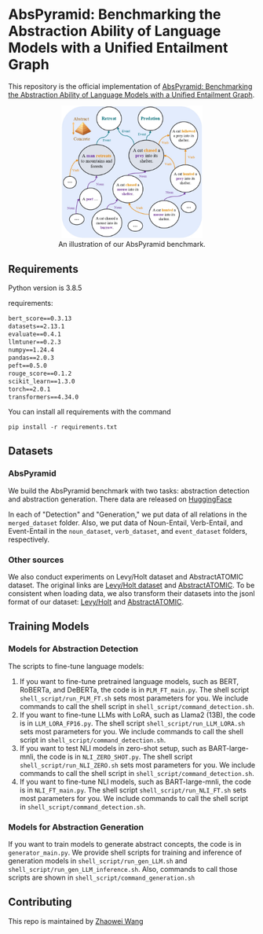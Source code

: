 # AbsPyramid: Benchmarking the Abstraction Ability of Language Models with a Unified Entailment Graph

This repository is the official implementation of 
[AbsPyramid: Benchmarking the Abstraction Ability of Language Models with a Unified Entailment Graph](https://arxiv.org/abs/2311.09174).

<div align="center">
    <img src="introduction.jpg" style="width:30vw" alt="Model"/>
    <br>
    <span>An illustration of our AbsPyramid benchmark.</span>
</div>


## Requirements
Python version is 3.8.5

requirements:
```setup
bert_score==0.3.13
datasets==2.13.1
evaluate==0.4.1
llmtuner==0.2.3
numpy==1.24.4
pandas==2.0.3
peft==0.5.0
rouge_score==0.1.2
scikit_learn==1.3.0
torch==2.0.1
transformers==4.34.0
```
You can install all requirements with the command
```
pip install -r requirements.txt
```

## Datasets
### AbsPyramid
We build the AbsPyramid benchmark with two tasks: abstraction detection and abstraction generation.
There data are released on [HuggingFace](https://huggingface.co/datasets/ZhaoweiWang/AbsPyramid)

In each of "Detection" and "Generation," we put data of all relations in the ```merged_dataset``` folder.
Also, we put data of Noun-Entail, Verb-Entail, and Event-Entail in the ```noun_dataset```, ```verb_dataset```,
and ```event_dataset``` folders, respectively.

### Other sources
We also conduct experiments on Levy/Holt dataset and AbstractATOMIC dataset.
The original links are [Levy/Holt dataset](https://github.com/mjhosseini/entgraph_eval) 
and [AbstractATOMIC](https://github.com/HKUST-KnowComp/atomic-conceptualization).
To be consistent when loading data, we also transform their datasets into the jsonl format of
our dataset: [Levy/Holt](https://huggingface.co/datasets/ZhaoweiWang/Levy_Holt_dataset_jsonl) and
[AbstractATOMIC](https://huggingface.co/datasets/ZhaoweiWang/AbstractATOMIC).

## Training Models
### Models for Abstraction Detection
The scripts to fine-tune language models: 

1. If you want to fine-tune pretrained language models, such as BERT, RoBERTa, and DeBERTa,
the code is in ```PLM_FT_main.py```. The shell script ```shell_script/run_PLM_FT.sh``` sets
most parameters for you. We include commands to call the shell script in ```shell_script/command_detection.sh```.
2. If you want to fine-tune LLMs with LoRA, such as Llama2 (13B), 
the code is in ```LLM_LORA_FP16.py```. The shell script ```shell_script/run_LLM_LORA.sh``` sets
most parameters for you. We include commands to call the shell script in ```shell_script/command_detection.sh```.
3. If you want to test NLI models in zero-shot setup, such as BART-large-mnli, 
the code is in ```NLI_ZERO_SHOT.py```. The shell script ```shell_script/run_NLI_ZERO.sh``` sets
most parameters for you. We include commands to call the shell script in ```shell_script/command_detection.sh```.
4. If you want to fine-tune NLI models, such as BART-large-mnli, 
the code is in ```NLI_FT_main.py```. The shell script ```shell_script/run_NLI_FT.sh``` sets
most parameters for you. We include commands to call the shell script in ```shell_script/command_detection.sh```.

### Models for Abstraction Generation
If you want to train models to generate abstract concepts, the code is in
```generator_main.py```. We provide shell scripts for training and inference of 
generation models in ```shell_script/run_gen_LLM.sh``` and 
```shell_script/run_gen_LLM_inference.sh```. Also, commands to call those
scripts are shown in ```shell_script/command_generation.sh```

## Contributing
This repo is maintained by [Zhaowei Wang](https://zhaowei-wang-nlp.github.io/)